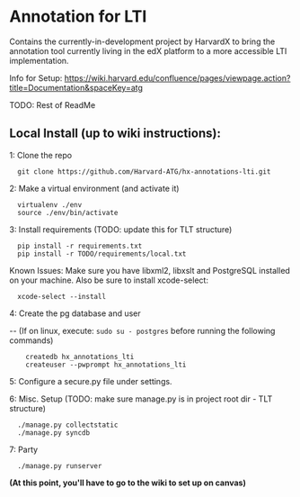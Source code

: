 # Annotation for LTI
Contains the currently-in-development project by HarvardX
to bring the annotation tool currently living in the edX
platform to a more accessible LTI implementation. 

Info for Setup: https://wiki.harvard.edu/confluence/pages/viewpage.action?title=Documentation&spaceKey=atg

TODO: Rest of ReadMe

## Local Install (up to wiki instructions):

1: Clone the repo
```
  git clone https://github.com/Harvard-ATG/hx-annotations-lti.git
```

2: Make a virtual environment (and activate it)
```
  virtualenv ./env
  source ./env/bin/activate
```

3: Install requirements (TODO: update this for TLT structure)
```
  pip install -r requirements.txt
  pip install -r TODO/requirements/local.txt
```
Known Issues: Make sure you have libxml2, libxslt and PostgreSQL installed on your machine. Also be sure to install xcode-select:
```
  xcode-select --install
```
  
4: Create the pg database and user

  -- (If on linux, execute: ```sudo su - postgres```  before running the following commands)

```
    createdb hx_annotations_lti
    createuser --pwprompt hx_annotations_lti
```
5: Configure a secure.py file under settings.

6: Misc. Setup (TODO: make sure manage.py is in project root dir - TLT structure)
```
  ./manage.py collectstatic
  ./manage.py syncdb
```

7: Party
```
  ./manage.py runserver
```

**(At this point, you'll have to go to the wiki to set up on canvas)**
